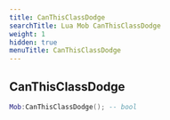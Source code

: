 ```yaml
---
title: CanThisClassDodge
searchTitle: Lua Mob CanThisClassDodge
weight: 1
hidden: true
menuTitle: CanThisClassDodge
---
```

## CanThisClassDodge
```lua
Mob:CanThisClassDodge(); -- bool
```